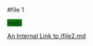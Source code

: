#file 1

<span style="background-color:green">Hello</span>

[An Internal Link to /file2.md](/file2.md)
